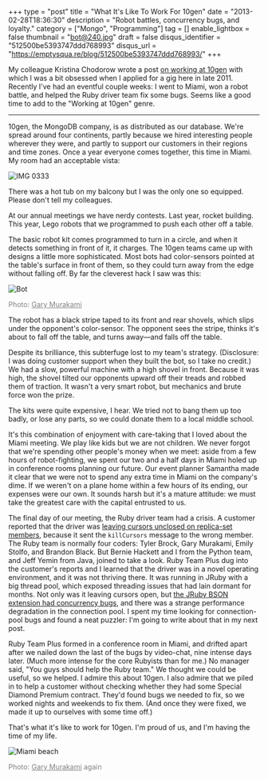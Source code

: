 +++
type = "post"
title = "What It's Like To Work For 10gen"
date = "2013-02-28T18:36:30"
description = "Robot battles, concurrency bugs, and loyalty."
category = ["Mongo", "Programming"]
tag = []
enable_lightbox = false
thumbnail = "bot@240.jpg"
draft = false
disqus_identifier = "512500be5393747ddd768993"
disqus_url = "https://emptysqua.re/blog/512500be5393747ddd768993/"
+++

<p>My colleague Kristina Chodorow wrote a post <a href="http://www.kchodorow.com/blog/2011/10/18/on-working-at-10gen/">on working at 10gen</a> with which I was a bit obsessed when I applied for a gig here in late 2011. Recently I've had an eventful couple weeks: I went to Miami, won a robot battle, and helped the Ruby driver team fix some bugs. Seems like a good time to add to the "Working at 10gen" genre.</p>
<hr />
<p>10gen, the MongoDB company, is as distributed as our database. We're spread around four continents, partly because we hired interesting people wherever they were, and partly to support our customers in their regions and time zones. Once a year everyone comes together, this time in Miami. My room had an acceptable vista:</p>
<p><img style="display:block; margin-left:auto; margin-right:auto;" src="IMG_0333.jpg" alt="IMG 0333" title="IMG_0333.jpg" border="0"   /></p>
<p>There was a hot tub on my balcony but I was the only one so equipped. Please don't tell my colleagues.</p>
<p>At our annual meetings we have nerdy contests. Last year, rocket building. This year, Lego robots that we programmed to push each other off a table.</p>
<p>The basic robot kit comes programmed to turn in a circle, and when it detects something in front of it, it charges. The 10gen teams came up with designs a little more sophisticated. Most bots had color-sensors pointed at the table's surface in front of them, so they could turn away from the edge without falling off. By far the cleverest hack I saw was this:</p>
<p><img style="display:block; margin-left:auto; margin-right:auto;" src="bot.jpg" alt="Bot" title="bot.jpg" border="0"   /></p>
<p><span style="color: gray">Photo: <a href="https://twitter.com/GaryMurakami" style="color: gray">Gary Murakami</a></span></p>
<p>The robot has a black stripe taped to its front and rear shovels, which slips under the opponent's color-sensor. The opponent sees the stripe, thinks it's about to fall off the table, and turns away&mdash;and falls off the table.</p>
<p>Despite its brilliance, this subterfuge lost to my team's strategy. (Disclosure: I was doing customer support when they built the bot, so I take no credit.) We had a slow, powerful machine with a high shovel in front. Because it was high, the shovel tilted our opponents upward off their treads and robbed them of traction. It wasn't a very smart robot, but mechanics and brute force won the prize.</p>
<p>The kits were quite expensive, I hear. We tried not to bang them up too badly, or lose any parts, so we could donate them to a local middle school.</p>
<p>It's this combination of enjoyment with care-taking that I loved about the Miami meeting. We play like kids but we are not children. We never forgot that we're spending other people's money when we meet: aside from a few hours of robot-fighting, we spent our two and a half days in Miami holed up in conference rooms planning our future. Our event planner Samantha made it clear that we were not to spend any extra time in Miami on the company's dime. If we weren't on a plane home within a few hours of its ending, our expenses were our own. It sounds harsh but it's a mature attitude: we must take the greatest care with the capital entrusted to us.</p>
<p>The final day of our meeting, the Ruby driver team had a crisis. A customer reported that the driver was <a href="https://jira.mongodb.org/browse/RUBY-545">leaving cursors unclosed on replica-set members</a>, because it sent the <code>killCursors</code> message to the wrong member. The Ruby team is normally four coders: Tyler Brock, Gary Murakami, Emily Stolfo, and Brandon Black. But Bernie Hackett and I from the Python team, and Jeff Yemin from Java, joined to take a look. Ruby Team Plus dug into the customer's reports and I learned that the driver was in a novel operating environment, and it was not thriving there. It was running in JRuby with a big thread pool, which exposed threading issues that had lain dormant for months. Not only was it leaving cursors open, but <a href="https://jira.mongodb.org/browse/RUBY-554">the JRuby BSON extension had concurrency bugs</a>, and there was a strange performance degradation in the connection pool. I spent my time looking for connection-pool bugs and found a neat puzzler: I'm going to write about that in my next post.</p>
<p>Ruby Team Plus formed in a conference room in Miami, and drifted apart after we nailed down the last of the bugs by video-chat, nine intense days later. (Much more intense for the core Rubyists than for me.) No manager said, "You guys should help the Ruby team." We thought we could be useful, so we helped. I admire this about 10gen. I also admire that we piled in to help a customer without checking whether they had some Special Diamond Premium contract. They'd found bugs we needed to fix, so we worked nights and weekends to fix them. (And once they were fixed, we made it up to ourselves with some time off.)</p>
<p>That's what it's like to work for 10gen. I'm proud of us, and I'm having the time of my life.</p>
<p><img style="display:block; margin-left:auto; margin-right:auto;" src="miami-beach.jpg" alt="Miami beach" title="miami-beach.jpg" border="0"   /></p>
<p><span style="color: gray">Photo: <a href="https://twitter.com/GaryMurakami" style="color: gray">Gary Murakami</a> again</span></p>
